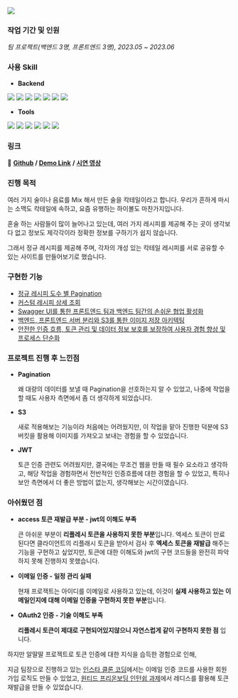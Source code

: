 
![](https://github.com/Heo-y-y/development-blog/assets/112863029/e555fdbd-5735-4adf-9fe0-93f52b657c74)

### 작업 기간 및 인원
*팀 프로젝트(백엔드 3명, 프론트엔드 3명), 2023.05 ~ 2023.06*

### 사용 Skill
- **Backend**

![](https://img.shields.io/badge/SpringBoot-6DB33F.svg?&style=for-the-badge&logo=SpringBoot&logoColor=white)
<img src="https://img.shields.io/badge/Java 11-1E8CBE?style=for-the-badge&logo=Java 11&logoColor=white">
![](https://img.shields.io/badge/MySQL-4479A1.svg?&style=for-the-badge&logo=MySQL&logoColor=white)
![](https://img.shields.io/badge/SpringSecurity-6DB33F.svg?&style=for-the-badge&logo=SpringSecurity&logoColor=white)
![](https://img.shields.io/badge/AmazonS3-569A31.svg?&style=for-the-badge&logo=amazons3&logoColor=white)
<img src="https://img.shields.io/badge/jsonwebtokens-000000?style=for-the-badge&logo=jsonwebtokens&logoColor=white">
![](https://img.shields.io/badge/Swagger-85EA2D.svg?&style=for-the-badge&logo=swagger&logoColor=black)

- **Tools**

![](https://img.shields.io/badge/GitHub-181717.svg?&style=for-the-badge&logo=github&logoColor=white)
![](https://img.shields.io/badge/git-F05032?style=for-the-badge&logo=git&logoColor=white)
![](https://img.shields.io/badge/intellij-000000.svg?&style=for-the-badge&logo=intellijidea&logoColor=white)
![](https://img.shields.io/badge/Postman-ff6c37.svg?&style=for-the-badge&logo=Postman&logoColor=white)
![](https://img.shields.io/badge/discord-5865F2?style=for-the-badge&-logo=discord&logoColor=white)
![](https://img.shields.io/badge/notion-000000?style=for-the-badge&logo=notion&logoColor=white)


### 링크
📎 **[Github](https://github.com/Heo-y-y/cocktail_project) / [Demo Link](http://resevilleage-bukit.s3-website.ap-northeast-2.amazonaws.com)** **/ [시연 영상](https://youtu.be/hv4089oai4o)**

### 진행 목적
여러 가지 술이나 음료를 Mix 해서 만든 술을 칵테일이라고 합니다. 우리가 흔하게 마시는 소맥도 칵테일에 속하고, 요즘 유행하는 하이볼도 마찬가지입니다.

혼술 하는 사람들이 많이 늘어나고 있는데, 여러 가지 레시피를 제공해 주는 곳이 생각보다 없고 정보도 제각각이라 정확한 정보를 구하기가 쉽지 않습니다.

그래서 정규 레시피를 제공해 주며, 각자의 개성 있는 칵테일 레시피를 서로 공유할 수 있는 사이트를 만들어보기로 했습니다.

### 구현한 기능

- [정규 레시피 도수 별 Pagination](정규레시피.md)
- [커스텀 레시피 상세 조회](커스텀레시피.md)
- [Swagger UI를 통한 프론트엔드 팀과 백엔드 팀간의 손쉬운 협업 활성화](Swagger.md)
- [백엔드, 프론트엔드 서버 분리와 S3를 통한 이미지 저장 아키텍팅](S3.md)
- [안전한 인증 흐름, 토큰 관리 및 데이터 정보 보호를 보장하여 사용자 경험 향상 및 프로세스 단순화](인증흐름.md)

### 프로젝트 진행 후 느낀점

- **Pagination**
    
    왜 대량의 데이터를 보낼 때 Pagination을 선호하는지 알 수 있었고, 나중에 작업을 할 때도 사용자 측면에서 좀 더 생각하게 되었습니다.
    
- **S3**
    
    새로 적용해보는 기능이라 처음에는 어려웠지만, 이 작업을 맡아 진행한 덕분에 S3 버킷을 활용해 이미지를 가져오고 보내는 경험을 할 수 있었습니다.
    
- **JWT**
    
    토큰 인증 관련도 어려웠지만, 결국에는 무조건 웹을 만들 때 필수 요소라고 생각하고, 해당 작업을 경험하면서 전반적인 인증흐름에 대한 경험을 할 수 있었고, 특히나 보안 측면에서 더 좋은 방법이 없는지, 생각해보는 시간이였습니다.

### 아쉬웠던 점

- **access 토큰 재발급 부분 - jwt의 이해도 부족**
    
    큰 아쉬운 부분이 **리플레시 토큰을 사용하지 못한 부분**입니다. 엑세스 토큰이 만료 된다면 클라이언트의 리플래시 토큰을 받아서 검사 후 **엑세스 토큰을 재발급** 해주는 기능을 구현하고 싶었지만, 토큰에 대한 이해도와 jwt의 구현 코드들을 완전히 파악하지 못해 진행하지 못했습니다.
    
- **이메일 인증 - 일정 관리 실패**
    
    현재 프로잭트는 아이디를 이메일로 사용하고 있는데, 이것이 **실제 사용하고 있는 이메일인지에 대해 이메일 인증을 구현하지 못한 부분**입니다.
    
- **OAuth2 인증 - 기술 이해도 부족**
    
    **리플레시 토큰이 제대로 구현되어있지않으니 자연스럽게 같이 구현하지 못한 점** 입니다.

하지만 알딸딸 프로젝트로 토큰 인증에 대한 지식을 습득한 경험으로 인해,

지금 팀장으로 진행하고 있는 [인스타 클론 코딩](https://github.com/Instagram-clone-project-team/Instamram-clone)에서는 이메일 인증 코드를 사용한 회원가입 로직도 만들 수 있었고, [원티드 프리온보딩 인턴쉽 과제](https://github.com/Heo-y-y/wanted-pre-onboarding-backend)에서 레디스를 활용해 토큰 재발급을 만들 수 있었습니다.
